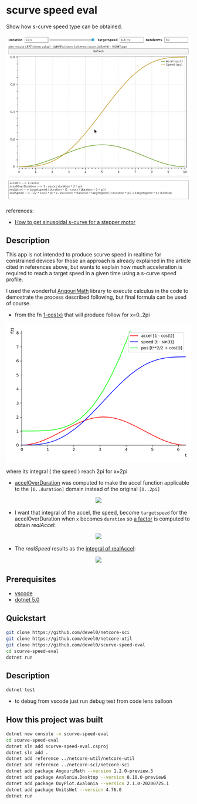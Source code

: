 # scurve speed eval

Show how s-curve speed type can be obtained.

<img src="data/img/demo.gif" width=600/>

references:
- [How to get sinusoidal s-curve for a stepper motor](http://fightpc.blogspot.com/2018/04/how-to-get-sinusoidal-s-curve-for.html)

## Description

This app is not intended to produce scurve speed in realtime for constrained devices for those an approach is already explained in the article cited in references above, but wants to explain how much acceleration is required to reach a target speed in a given time using a s-curve speed profile.

I used the wonderful [AngouriMath](https://github.com/asc-community/AngouriMath) library to execute calculus in the code to demostrate the process described following, but final formula can be used of course.

- from the fn [1-cos(x)][1] that will produce follow for x=0..2pi

![](data/img/scurve-base.png)

where its integral ( the speed ) reach 2pi for x=2pi

- [accelOverDuration][2] was computed to make the accel function applicable to the `[0..duration]` domain instead of the original `[0..2pi]`

<!-- $$
accelOverDuration=1-\cos\left(\frac{x}{duration}\cdot 2\cdot \pi\right)
$$ --> 

<div align="center"><img src="https://render.githubusercontent.com/render/math?math=accelOverDuration%3D1-%5Ccos%5Cleft(%5Cfrac%7Bx%7D%7Bduration%7D%5Ccdot%202%5Ccdot%20%5Cpi%5Cright)"></div>

- I want that integral of the accel, the speed, become `targetspeed` for the accelOverDuration when `x` becomes `duration` so [a factor][3] is computed to obtain *realAccel*:

<!-- $$
realAccel=\frac{targetspeed}{duration}\cdot \left(1-\cos\left(\frac{x}{duration}\cdot 2\cdot \pi\right)\right)
$$ --> 

<div align="center"><img src="https://render.githubusercontent.com/render/math?math=realAccel%3D%5Cfrac%7Btargetspeed%7D%7Bduration%7D%5Ccdot%20%5Cleft(1-%5Ccos%5Cleft(%5Cfrac%7Bx%7D%7Bduration%7D%5Ccdot%202%5Ccdot%20%5Cpi%5Cright)%5Cright)"></div>

- The *realSpeed* results as the [integral of realAccel][4]:

<!-- $$
realSpeed=\frac{\frac{-1}{2}\cdot \sin\left(\frac{2\cdot \pi\cdot x}{duration}\right)\cdot duration\cdot targetspeed}{duration\cdot \pi}+\frac{targetspeed\cdot x}{duration}
$$ --> 

<div align="center"><img src="https://render.githubusercontent.com/render/math?math=realSpeed%3D%5Cfrac%7B%5Cfrac%7B-1%7D%7B2%7D%5Ccdot%20%5Csin%5Cleft(%5Cfrac%7B2%5Ccdot%20%5Cpi%5Ccdot%20x%7D%7Bduration%7D%5Cright)%5Ccdot%20duration%5Ccdot%20targetspeed%7D%7Bduration%5Ccdot%20%5Cpi%7D%2B%5Cfrac%7Btargetspeed%5Ccdot%20x%7D%7Bduration%7D"></div>

[1]: https://github.com/devel0/scurve-speed-eval/blob/9c65f18c27b74d418018a15448c5a7a3aaed0ebf/Program.cs#L48

[2]: https://github.com/devel0/scurve-speed-eval/blob/9c65f18c27b74d418018a15448c5a7a3aaed0ebf/Program.cs#L54

[3]: https://github.com/devel0/scurve-speed-eval/blob/9c65f18c27b74d418018a15448c5a7a3aaed0ebf/Program.cs#L59

[4]: https://github.com/devel0/scurve-speed-eval/blob/9c65f18c27b74d418018a15448c5a7a3aaed0ebf/Program.cs#L64

## Prerequisites

- [vscode](https://code.visualstudio.com/)
- [dotnet 5.0](https://dotnet.microsoft.com/download)

## Quickstart

```sh
git clone https://github.com/devel0/netcore-sci
git clone https://github.com/devel0/netcore-util
git clone https://github.com/devel0/scurve-speed-eval
cd scurve-speed-eval
dotnet run
```

## Description

```sh
dotnet test
```

- to debug from vscode just run debug test from code lens balloon

## How this project was built

```sh
dotnet new console -n scurve-speed-eval
cd scurve-speed-eval
dotnet sln add scurve-speed-eval.csproj
dotnet sln add .
dotnet add reference ../netcore-util/netcore-util
dotnet add reference ../netcore-sci/netcore-sci
dotnet add package AngouriMath --version 1.2.0-preview.5
dotnet add package Avalonia.Desktop --version 0.10.0-preview6
dotnet add package OxyPlot.Avalonia --version 2.1.0-20200725.1
dotnet add package UnitsNet --version 4.76.0
dotnet run
```
